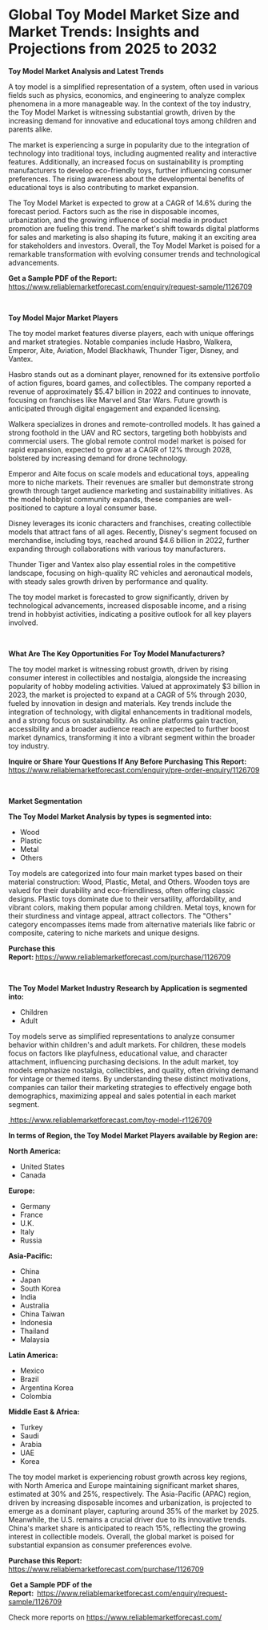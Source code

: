 <p><h1>Global Toy Model Market Size and Market Trends: Insights and Projections from 2025 to 2032</h1></p><p><strong>Toy Model Market Analysis and Latest Trends</strong></p>
<p><p>A toy model is a simplified representation of a system, often used in various fields such as physics, economics, and engineering to analyze complex phenomena in a more manageable way. In the context of the toy industry, the Toy Model Market is witnessing substantial growth, driven by the increasing demand for innovative and educational toys among children and parents alike. </p><p>The market is experiencing a surge in popularity due to the integration of technology into traditional toys, including augmented reality and interactive features. Additionally, an increased focus on sustainability is prompting manufacturers to develop eco-friendly toys, further influencing consumer preferences. The rising awareness about the developmental benefits of educational toys is also contributing to market expansion.</p><p>The Toy Model Market is expected to grow at a CAGR of 14.6% during the forecast period. Factors such as the rise in disposable incomes, urbanization, and the growing influence of social media in product promotion are fueling this trend. The market's shift towards digital platforms for sales and marketing is also shaping its future, making it an exciting area for stakeholders and investors. Overall, the Toy Model Market is poised for a remarkable transformation with evolving consumer trends and technological advancements.</p></p>
<p><strong>Get a Sample PDF of the Report:&nbsp;</strong> <a href="https://www.reliablemarketforecast.com/enquiry/request-sample/1126709?utm_campaign=1170&utm_medium=2&utm_source=Github&utm_content=ia&utm_term=06022025&utm_id=toy-model">https://www.reliablemarketforecast.com/enquiry/request-sample/1126709</a></p>
<p>&nbsp;</p>
<p><strong>Toy Model Major Market Players</strong></p>
<p><p>The toy model market features diverse players, each with unique offerings and market strategies. Notable companies include Hasbro, Walkera, Emperor, Aite, Aviation, Model Blackhawk, Thunder Tiger, Disney, and Vantex.</p><p>Hasbro stands out as a dominant player, renowned for its extensive portfolio of action figures, board games, and collectibles. The company reported a revenue of approximately $5.47 billion in 2022 and continues to innovate, focusing on franchises like Marvel and Star Wars. Future growth is anticipated through digital engagement and expanded licensing.</p><p>Walkera specializes in drones and remote-controlled models. It has gained a strong foothold in the UAV and RC sectors, targeting both hobbyists and commercial users. The global remote control model market is poised for rapid expansion, expected to grow at a CAGR of 12% through 2028, bolstered by increasing demand for drone technology.</p><p>Emperor and Aite focus on scale models and educational toys, appealing more to niche markets. Their revenues are smaller but demonstrate strong growth through target audience marketing and sustainability initiatives. As the model hobbyist community expands, these companies are well-positioned to capture a loyal consumer base.</p><p>Disney leverages its iconic characters and franchises, creating collectible models that attract fans of all ages. Recently, Disney's segment focused on merchandise, including toys, reached around $4.6 billion in 2022, further expanding through collaborations with various toy manufacturers.</p><p>Thunder Tiger and Vantex also play essential roles in the competitive landscape, focusing on high-quality RC vehicles and aeronautical models, with steady sales growth driven by performance and quality.</p><p>The toy model market is forecasted to grow significantly, driven by technological advancements, increased disposable income, and a rising trend in hobbyist activities, indicating a positive outlook for all key players involved.</p></p>
<p>&nbsp;</p>
<p><strong>What Are The Key Opportunities For Toy Model Manufacturers?</strong></p>
<p><p>The toy model market is witnessing robust growth, driven by rising consumer interest in collectibles and nostalgia, alongside the increasing popularity of hobby modeling activities. Valued at approximately $3 billion in 2023, the market is projected to expand at a CAGR of 5% through 2030, fueled by innovation in design and materials. Key trends include the integration of technology, with digital enhancements in traditional models, and a strong focus on sustainability. As online platforms gain traction, accessibility and a broader audience reach are expected to further boost market dynamics, transforming it into a vibrant segment within the broader toy industry.</p></p>
<p><strong>Inquire or Share Your Questions If Any Before Purchasing This Report:</strong> <a href="https://www.reliablemarketforecast.com/enquiry/pre-order-enquiry/1126709?utm_campaign=1170&utm_medium=2&utm_source=Github&utm_content=ia&utm_term=06022025&utm_id=toy-model">https://www.reliablemarketforecast.com/enquiry/pre-order-enquiry/1126709</a></p>
<p>&nbsp;</p>
<p><strong>Market Segmentation</strong></p>
<p><strong>The Toy Model Market Analysis by types is segmented into:</strong></p>
<p><ul><li>Wood</li><li>Plastic</li><li>Metal</li><li>Others</li></ul></p>
<p><p>Toy models are categorized into four main market types based on their material construction: Wood, Plastic, Metal, and Others. Wooden toys are valued for their durability and eco-friendliness, often offering classic designs. Plastic toys dominate due to their versatility, affordability, and vibrant colors, making them popular among children. Metal toys, known for their sturdiness and vintage appeal, attract collectors. The "Others" category encompasses items made from alternative materials like fabric or composite, catering to niche markets and unique designs.</p></p>
<p><strong>Purchase this Report:&nbsp;</strong><a href="https://www.reliablemarketforecast.com/purchase/1126709?utm_campaign=1170&utm_medium=2&utm_source=Github&utm_content=ia&utm_term=06022025&utm_id=toy-model">https://www.reliablemarketforecast.com/purchase/1126709</a></p>
<p>&nbsp;</p>
<p><strong>The Toy Model Market Industry Research by Application is segmented into:</strong></p>
<p><ul><li>Children</li><li>Adult</li></ul></p>
<p><p>Toy models serve as simplified representations to analyze consumer behavior within children's and adult markets. For children, these models focus on factors like playfulness, educational value, and character attachment, influencing purchasing decisions. In the adult market, toy models emphasize nostalgia, collectibles, and quality, often driving demand for vintage or themed items. By understanding these distinct motivations, companies can tailor their marketing strategies to effectively engage both demographics, maximizing appeal and sales potential in each market segment.</p></p>
<p><a href="https://www.reliablemarketforecast.com/toy-model-r1126709?utm_campaign=1170&utm_medium=2&utm_source=Github&utm_content=ia&utm_term=06022025&utm_id=toy-model">&nbsp;https://www.reliablemarketforecast.com/toy-model-r1126709</a></p>
<p><strong>In terms of Region, the Toy Model Market Players available by Region are:</strong></p>
<p>
    <p> <strong> North America: </strong>
        <ul>
            <li>United States</li>
            <li>Canada</li>
        </ul>
        </p> 
    <p> <strong> Europe: </strong>
        <ul>
            <li>Germany</li>
            <li>France</li>
            <li>U.K.</li>
            <li>Italy</li>
            <li>Russia</li>
        </ul>
        </p> 
    <p> <strong> Asia-Pacific: </strong>
        <ul>
            <li>China</li>
            <li>Japan</li>
            <li>South Korea</li>
            <li>India</li>
            <li>Australia</li>
            <li>China Taiwan</li>
            <li>Indonesia</li>
            <li>Thailand</li>
            <li>Malaysia</li>
        </ul>
        </p> 
    <p> <strong> Latin America: </strong>
        <ul>
            <li>Mexico</li>
            <li>Brazil</li>
            <li>Argentina Korea</li>
            <li>Colombia</li>
        </ul>
        </p> 
    <p> <strong> Middle East & Africa: </strong>
        <ul>
            <li>Turkey</li>
            <li>Saudi</li>
            <li>Arabia</li>
            <li>UAE</li>
            <li>Korea</li>
        </ul>
    </p>
    </p>
<p><p>The toy model market is experiencing robust growth across key regions, with North America and Europe maintaining significant market shares, estimated at 30% and 25%, respectively. The Asia-Pacific (APAC) region, driven by increasing disposable incomes and urbanization, is projected to emerge as a dominant player, capturing around 35% of the market by 2025. Meanwhile, the U.S. remains a crucial driver due to its innovative trends. China's market share is anticipated to reach 15%, reflecting the growing interest in collectible models. Overall, the global market is poised for substantial expansion as consumer preferences evolve.</p></p>
<p><strong>Purchase this Report: </strong><a href="https://www.reliablemarketforecast.com/purchase/1126709?utm_campaign=1170&utm_medium=2&utm_source=Github&utm_content=ia&utm_term=06022025&utm_id=toy-model">https://www.reliablemarketforecast.com/purchase/1126709</a></p>
<p>&nbsp;<strong>Get a Sample PDF of the Report:&nbsp;&nbsp;</strong><a href="https://www.reliablemarketforecast.com/enquiry/request-sample/1126709?utm_campaign=1170&utm_medium=2&utm_source=Github&utm_content=ia&utm_term=06022025&utm_id=toy-model">https://www.reliablemarketforecast.com/enquiry/request-sample/1126709</a></p>
<p><strong></strong></p>
<p>Check more reports on <a href="https://www.reliablemarketforecast.com/?utm_campaign=1170&utm_medium=2&utm_source=Github&utm_content=ia&utm_term=06022025&utm_id=toy-model">https://www.reliablemarketforecast.com/</a></p>